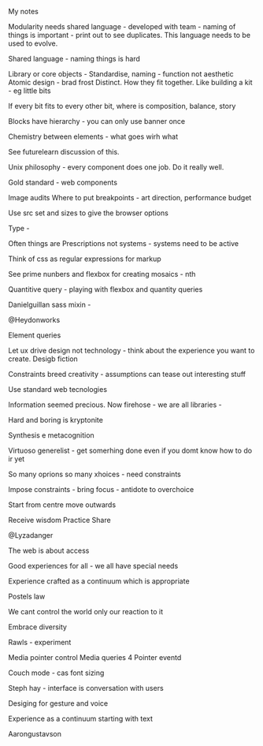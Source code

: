 
My notes 


Modularity needs shared language - developed with team - naming of things is important - print out to see duplicates. This language needs to be used to evolve.

Shared language - naming things is hard

Library or core objects - 
Standardise, naming - function not aesthetic
Atomic design - brad frost
Distinct. How they fit together. Like building a kit - eg little bits

If every bit fits to every other bit, where is composition, balance, story

Blocks have hierarchy - you can only use banner once

Chemistry between elements - what goes wirh what

See futurelearn discussion of this. 

Unix philosophy - every component does one job. Do it really well.

Gold standard - web components

Image audits 
Where to put breakpoints - art direction, performance budget

Use src set and sizes to give the browser options

Type - 

Often things are Prescriptions not systems - systems need to be active

Think of css as regular expressions for markup

See prime nunbers and flexbox for creating mosaics - nth 

Quantitive query - playing with flexbox and quantity queries

Danielguillan sass mixin - 

@Heydonworks

Element queries

Let ux drive design not technology - think about the experience you want to create. Desigb fiction


Constraints breed creativity - assumptions can tease out interesting stuff

Use standard web tecnologies

Information seemed precious. Now firehose - we are all libraries - 

Hard and boring is kryptonite


Synthesis e metacognition

Virtuoso generelist - get somerhing done even if you domt know how to do ir yet

So many oprions so many xhoices - need constraints 

Impose constraints - bring focus - antidote to overchoice

Start from centre move outwards

Receive wisdom
Practice
Share

@Lyzadanger

The web is about access 

Good experiences for all - we all have special needs

Experience crafted as a continuum which is appropriate

Postels law 

We cant control the world only our reaction to it

Embrace diversity

Rawls - experiment

Media pointer control
Media queries 4 
Pointer eventd

Couch mode - cas font sizing

Steph hay - interface is conversation with users

Desiging for gesture and voice 

Experience as a continuum starting with text


Aarongustavson


